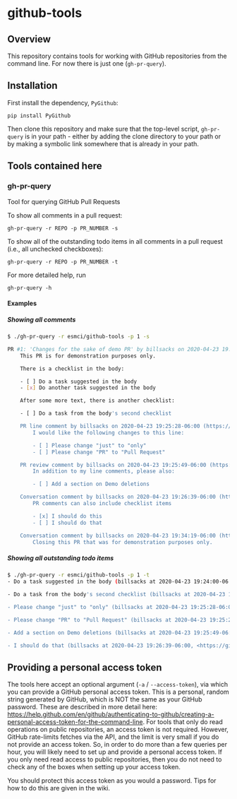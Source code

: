 # github-tools

## Overview

This repository contains tools for working with GitHub repositories from
the command line. For now there is just one (`gh-pr-query`).

## Installation

First install the dependency, `PyGithub`:

```
pip install PyGithub
```

Then clone this repository and make sure that the top-level script,
`gh-pr-query` is in your path - either by adding the clone directory to
your path or by making a symbolic link somewhere that is already in your
path.

## Tools contained here

### gh-pr-query

Tool for querying GitHub Pull Requests

To show all comments in a pull request:

    gh-pr-query -r REPO -p PR_NUMBER -s

To show all of the outstanding todo items in all comments in a pull request
(i.e., all unchecked checkboxes):

    gh-pr-query -r REPO -p PR_NUMBER -t

For more detailed help, run

    gh-pr-query -h
    
#### Examples

##### Showing all comments

```bash
$ ./gh-pr-query -r esmci/github-tools -p 1 -s

PR #1: 'Changes for the sake of demo PR' by billsacks on 2020-04-23 19:24:00-06:00 (https://github.com/ESMCI/github-tools/pull/1):
    This PR is for demonstration purposes only.

    There is a checklist in the body:

    - [ ] Do a task suggested in the body
    - [x] Do another task suggested in the body

    After some more text, there is another checklist:

    - [ ] Do a task from the body's second checklist

    PR line comment by billsacks on 2020-04-23 19:25:28-06:00 (https://github.com/ESMCI/github-tools/pull/1#discussion_r414063434):
        I would like the following changes to this line:

        - [ ] Please change "just" to "only"
        - [ ] Please change "PR" to "Pull Request"

    PR review comment by billsacks on 2020-04-23 19:25:49-06:00 (https://github.com/ESMCI/github-tools/pull/1#pullrequestreview-399407911):
        In addition to my line comments, please also:

        - [ ] Add a section on Demo deletions

    Conversation comment by billsacks on 2020-04-23 19:26:39-06:00 (https://github.com/ESMCI/github-tools/pull/1#issuecomment-618612295):
        PR comments can also include checklist items

        - [x] I should do this
        - [ ] I should do that

    Conversation comment by billsacks on 2020-04-23 19:34:19-06:00 (https://github.com/ESMCI/github-tools/pull/1#issuecomment-618616900):
        Closing this PR that was for demonstration purposes only.
```

##### Showing all outstanding todo items

```bash
$ ./gh-pr-query -r esmci/github-tools -p 1 -t
- Do a task suggested in the body (billsacks at 2020-04-23 19:24:00-06:00, <https://github.com/ESMCI/github-tools/pull/1>)

- Do a task from the body's second checklist (billsacks at 2020-04-23 19:24:00-06:00, <https://github.com/ESMCI/github-tools/pull/1>)

- Please change "just" to "only" (billsacks at 2020-04-23 19:25:28-06:00, <https://github.com/ESMCI/github-tools/pull/1#discussion_r414063434>)

- Please change "PR" to "Pull Request" (billsacks at 2020-04-23 19:25:28-06:00, <https://github.com/ESMCI/github-tools/pull/1#discussion_r414063434>)

- Add a section on Demo deletions (billsacks at 2020-04-23 19:25:49-06:00, <https://github.com/ESMCI/github-tools/pull/1#pullrequestreview-399407911>)

- I should do that (billsacks at 2020-04-23 19:26:39-06:00, <https://github.com/ESMCI/github-tools/pull/1#issuecomment-618612295>)
```

## Providing a personal access token

The tools here accept an optional argument (`-a` / `--access-token`),
via which you can provide a GitHub personal access token. This is a
personal, random string generated by GitHub, which is NOT the same as
your GitHub password. These are described in more detail here:
<https://help.github.com/en/github/authenticating-to-github/creating-a-personal-access-token-for-the-command-line>. For
tools that only do read operations on public repositories, an access
token is not required. However, GitHub rate-limits fetches via the API,
and the limit is very small if you do not provide an access token. So,
in order to do more than a few queries per hour, you will likely need to
set up and provide a personal access token. If you only need read access
to public repositories, then you do not need to check any of the boxes
when setting up your access token.

You should protect this access token as you would a password. Tips for
how to do this are given in the wiki.
